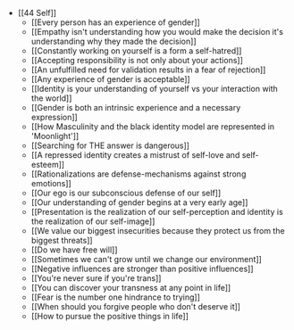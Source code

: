 - [[44 Self]]
	- [[Every person has an experience of gender]]
	- [[Empathy isn't understanding how you would make the decision it's understanding why they made the decision]]
	- [[Constantly working on yourself is a form a self-hatred]]
	- [[Accepting responsibility is not only about your actions]]
	- [[An unfulfilled need for validation results in a fear of rejection]]
	- [[Any experience of gender is acceptable]]
	- [[Identity is your understanding of yourself vs your interaction with the world]]
	- [[Gender is both an intrinsic experience and a necessary expression]]
	- [[How Masculinity and the black identity model are represented in 'Moonlight']]
	- [[Searching for THE answer is dangerous]]
	- [[A repressed identity creates a mistrust of self-love and self-esteem]]
	- [[Rationalizations are defense-mechanisms against strong emotions]]
	- [[Our ego is our subconscious defense of our self]]
	- [[Our understanding of gender begins at a very early age]]
	- [[Presentation is the realization of our self-perception and identity is the realization of our self-image]]
	- [[We value our biggest insecurities because they protect us from the biggest threats]]
	- [[Do we have free will]]
	- [[Sometimes we can't grow until we change our environment]]
	- [[Negative influences are stronger than positive influences]]
	- [[You're never sure if you're trans]]
	- [[You can discover your transness at any point in life]]
	- [[Fear is the number one hindrance to trying]]
	- [[When should you forgive people who don't deserve it]]
	- [[How to pursue the positive things in life]]